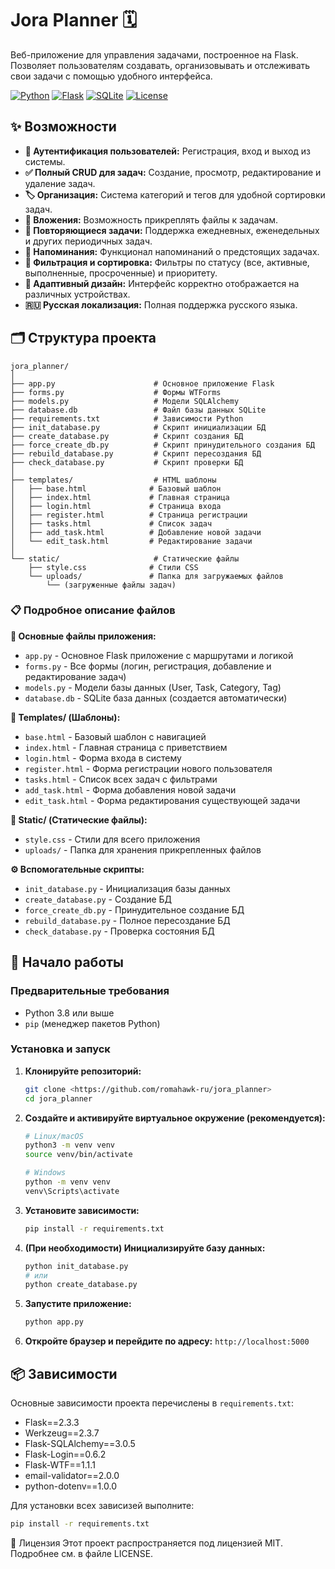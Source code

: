 # Jora Planner 🗓️

Веб-приложение для управления задачами, построенное на Flask. Позволяет пользователям создавать, организовывать и отслеживать свои задачи с помощью удобного интерфейса.

[![Python](https://img.shields.io/badge/Python-3.8%2B-blue?logo=python)](https://www.python.org/)
[![Flask](https://img.shields.io/badge/Flask-2.3.3-green?logo=flask)](https://flask.palletsprojects.com/)
[![SQLite](https://img.shields.io/badge/SQLite-Database-lightgrey?logo=sqlite)](https://sqlite.org/)
[![License](https://img.shields.io/badge/License-MIT-yellowgreen)](LICENSE)

## ✨ Возможности

- **🔐 Аутентификация пользователей:** Регистрация, вход и выход из системы.
- **✅ Полный CRUD для задач:** Создание, просмотр, редактирование и удаление задач.
- **🏷️ Организация:** Система категорий и тегов для удобной сортировки задач.
- **📎 Вложения:** Возможность прикреплять файлы к задачам.
- **🔄 Повторяющиеся задачи:** Поддержка ежедневных, еженедельных и других периодичных задач.
- **🔔 Напоминания:** Функционал напоминаний о предстоящих задачах.
- **🎯 Фильтрация и сортировка:** Фильтры по статусу (все, активные, выполненные, просроченные) и приоритету.
- **📱 Адаптивный дизайн:** Интерфейс корректно отображается на различных устройствах.
- **🇷🇺 Русская локализация:** Полная поддержка русского языка.

## 🗂️ Структура проекта

```
jora_planner/
│
├── app.py                      # Основное приложение Flask
├── forms.py                    # Формы WTForms
├── models.py                   # Модели SQLAlchemy
├── database.db                 # Файл базы данных SQLite
├── requirements.txt            # Зависимости Python
├── init_database.py            # Скрипт инициализации БД
├── create_database.py          # Скрипт создания БД
├── force_create_db.py          # Скрипт принудительного создания БД
├── rebuild_database.py         # Скрипт пересоздания БД
├── check_database.py           # Скрипт проверки БД
│
├── templates/                  # HTML шаблоны
│   ├── base.html              # Базовый шаблон
│   ├── index.html             # Главная страница
│   ├── login.html             # Страница входа
│   ├── register.html          # Страница регистрации
│   ├── tasks.html             # Список задач
│   ├── add_task.html          # Добавление новой задачи
│   └── edit_task.html         # Редактирование задачи
│
└── static/                     # Статические файлы
    ├── style.css              # Стили CSS
    └── uploads/               # Папка для загружаемых файлов
        └── (загруженные файлы задач)
```


### 📋 Подробное описание файлов

**📁 Основные файлы приложения:**
*   `app.py` - Основное Flask приложение с маршрутами и логикой
*   `forms.py` - Все формы (логин, регистрация, добавление и редактирование задач)
*   `models.py` - Модели базы данных (User, Task, Category, Tag)
*   `database.db` - SQLite база данных (создается автоматически)

**📁 Templates/ (Шаблоны):**
*   `base.html` - Базовый шаблон с навигацией
*   `index.html` - Главная страница с приветствием
*   `login.html` - Форма входа в систему
*   `register.html` - Форма регистрации нового пользователя
*   `tasks.html` - Список всех задач с фильтрами
*   `add_task.html` - Форма добавления новой задачи
*   `edit_task.html` - Форма редактирования существующей задачи

**📁 Static/ (Статические файлы):**
*   `style.css` - Стили для всего приложения
*   `uploads/` - Папка для хранения прикрепленных файлов

**⚙️ Вспомогательные скрипты:**
*   `init_database.py` - Инициализация базы данных
*   `create_database.py` - Создание БД
*   `force_create_db.py` - Принудительное создание БД
*   `rebuild_database.py` - Полное пересоздание БД
*   `check_database.py` - Проверка состояния БД

## 🚀 Начало работы

### Предварительные требования

*   Python 3.8 или выше
*   `pip` (менеджер пакетов Python)

### Установка и запуск

1.  **Клонируйте репозиторий:**
    ```bash
    git clone <https://github.com/romahawk-ru/jora_planner>
    cd jora_planner
    ```

2.  **Создайте и активируйте виртуальное окружение (рекомендуется):**
    ```bash
    # Linux/macOS
    python3 -m venv venv
    source venv/bin/activate

    # Windows
    python -m venv venv
    venv\Scripts\activate
    ```

3.  **Установите зависимости:**
    ```bash
    pip install -r requirements.txt
    ```

4.  **(При необходимости) Инициализируйте базу данных:**
    ```bash
    python init_database.py
    # или
    python create_database.py
    ```

5.  **Запустите приложение:**
    ```bash
    python app.py
    ```

6.  **Откройте браузер и перейдите по адресу:**
    `http://localhost:5000`

## 📦 Зависимости

Основные зависимости проекта перечислены в `requirements.txt`:

*   Flask==2.3.3
*   Werkzeug==2.3.7
*   Flask-SQLAlchemy==3.0.5
*   Flask-Login==0.6.2
*   Flask-WTF==1.1.1
*   email-validator==2.0.0
*   python-dotenv==1.0.0

Для установки всех зависизей выполните:
```bash
pip install -r requirements.txt
```

📄 Лицензия
Этот проект распространяется под лицензией MIT. Подробнее см. в файле LICENSE.


